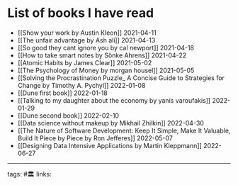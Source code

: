 # List of books I have read
 - [[Show your work by Austin Kleon]] 2021-04-11
 - [[The unfair advantage by Ash ali]] 2021-04-13
 - [[So good they cant ignore you by cal newport]] 2021-04-18
 - [[How to take smart notes by Sönke Ahrens]] 2021-04-22
 - [[Atomic Habits by James Clear]] 2021-05-02
 - [[The Psychology of Money by morgan housel]] 2021-05-05
 - [[Solving the Procrastination Puzzle_ A Concise Guide to Strategies for Change by Timothy A. Pychyl]] 2022-01-08
 - [[Dune first book]] 2022-01-18
 - [[Talking to my daughter about the economy by yanis varoufakis]] 2022-01-29
 - [[Dune second book]] 2022-02-10
 - [[Data science without makeup by Mikhail Zhilkin]] 2022-04-30
 - [[The Nature of Software Development: Keep It Simple, Make It Valuable, Build It Piece by Piece by Ron Jefferes]] 2022-05-07
 - [[Designing Data Intensive Applications by Martin Kleppmann]] 2022-06-27


---
tags: #🏛 
links: 